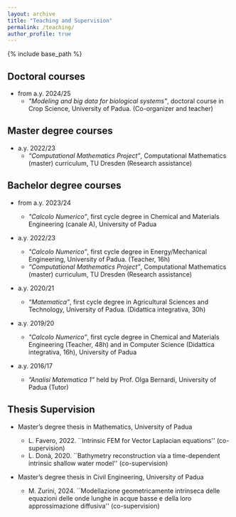 ```yaml
---
layout: archive
title: "Teaching and Supervision"
permalink: /teaching/
author_profile: true
---
```


{% include base_path %}

## Doctoral courses
* from a.y. 2024/25
    * <em>"Modeling and big data for biological
  systems"</em>, doctoral course in Crop Science, University of
  Padua. (Co-organizer and teacher)

## Master degree courses
* a.y. 2022/23 
    * <em>“Computational Mathematics Project”</em>, Computational Mathematics (master) curriculum, TU Dresden (Research assistance)

## Bachelor degree courses
* from a.y. 2023/24 
    * <em>"Calcolo Numerico”</em>, first cycle degree in Chemical and Materials Engineering (canale A), University of Padua

* a.y. 2022/23 
    * <em>"Calcolo Numerico”</em>, first cycle degree in Energy/Mechanical Engineering, University of Padua. (Teacher, 16h)
    * <em>“Computational Mathematics Project”</em>, Computational Mathematics (master) curriculum, TU Dresden (Research assistance)

* a.y. 2020/21 
    * <em>“Matematica”</em>, first cycle degree in Agricultural Sciences and Technology, University of Padua. (Didattica integrativa, 30h)

* a.y. 2019/20 
    * <em>"Calcolo Numerico”</em>, first cycle degree in Chemical and Materials Engineering (Teacher, 48h) and in Computer Science (Didattica integrativa, 16h), University of Padua

* a.y. 2016/17 
    * <em>”Analisi Matematica 1”</em> held by Prof. Olga Bernardi, University of Padua (Tutor)

## Thesis Supervision

* Master’s degree thesis in Mathematics, University of Padua
   * L. Favero, 2022. ``Intrinsic FEM for Vector Laplacian equations'' (co-supervision)
   * L. Donà, 2020. ``Bathymetry reconstruction via a time-dependent intrinsic shallow water model'' (co-supervision)

* Master’s degree thesis in Civil Engineering, University of Padua
   * M. Zurini, 2024. ``Modellazione geometricamente intrinseca delle equazioni delle onde lunghe in acque basse e della loro approssimazione diffusiva'' (co-supervision)

